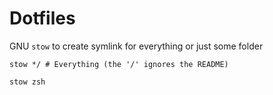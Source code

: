 # Dotfiles

GNU `stow` to create symlink for everything or just some folder
```
stow */ # Everything (the '/' ignores the README)
```

```
stow zsh
```